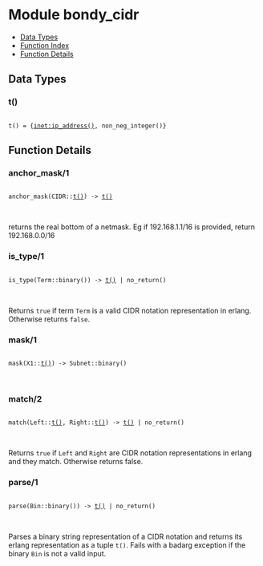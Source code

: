

# Module bondy_cidr #
* [Data Types](#types)
* [Function Index](#index)
* [Function Details](#functions)

<a name="types"></a>

## Data Types ##


<a name="t()"></a>


### t() ###


<pre><code>
t() = {<a href="inet.md#type-ip_address">inet:ip_address()</a>, non_neg_integer()}
</code></pre>


<a name="functions"></a>

## Function Details ##

<a name="anchor_mask-1"></a>

### anchor_mask/1 ###

<pre><code>
anchor_mask(CIDR::<a href="#type-t">t()</a>) -&gt; <a href="#type-t">t()</a>
</code></pre>
<br />

returns the real bottom of a netmask. Eg if 192.168.1.1/16 is
provided, return 192.168.0.0/16

<a name="is_type-1"></a>

### is_type/1 ###

<pre><code>
is_type(Term::binary()) -&gt; <a href="#type-t">t()</a> | no_return()
</code></pre>
<br />

Returns `true` if term `Term` is a valid CIDR notation representation in
erlang. Otherwise returns `false`.

<a name="mask-1"></a>

### mask/1 ###

<pre><code>
mask(X1::<a href="#type-t">t()</a>) -&gt; Subnet::binary()
</code></pre>
<br />

<a name="match-2"></a>

### match/2 ###

<pre><code>
match(Left::<a href="#type-t">t()</a>, Right::<a href="#type-t">t()</a>) -&gt; <a href="#type-t">t()</a> | no_return()
</code></pre>
<br />

Returns `true` if `Left` and `Right` are CIDR notation representations
in erlang and they match. Otherwise returns false.

<a name="parse-1"></a>

### parse/1 ###

<pre><code>
parse(Bin::binary()) -&gt; <a href="#type-t">t()</a> | no_return()
</code></pre>
<br />

Parses a binary string representation of a CIDR notation and returns its
erlang representation as a tuple `t()`.
Fails with a badarg exception if the binary `Bin` is not a valid input.


